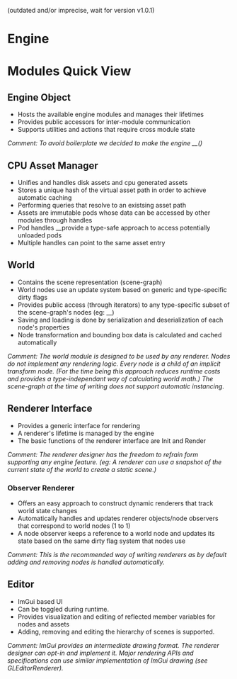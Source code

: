 (outdated and/or imprecise, wait for version v1.0.1)

# Engine

# Modules Quick View
## Engine Object

* Hosts the available engine modules and manages their lifetimes
* Provides public accessors for inter-module communication
* Supports utilities and actions that require cross module state

*Comment: To avoid boilerplate we decided to make the engine __()*

## CPU Asset Manager

* Unifies and handles disk assets and cpu generated assets
* Stores a unique hash of the virtual asset path in order to achieve automatic caching
* Performing queries that resolve to an existsing asset path 
* Assets are immutable pods whose data can be accessed by other modules through handles
* Pod handles __provide a type-safe approach to access potentially unloaded pods
* Multiple handles can point to the same asset entry 


## World

* Contains the scene representation (scene-graph)
* World nodes use an update system based on generic and type-specific dirty flags
* Provides public access (through iterators) to any type-specific subset of the scene-graph's nodes (eg: __)
* Saving and loading is done by serialization and deserialization of each node's properties
* Node transformation and bounding box data is calculated and cached automatically

*Comment: The world module is designed to be used by any renderer. Nodes do not implement any rendering logic. Every node is a child of an implicit transform node. (For the time being this approach reduces runtime costs and provides a type-independant way of calculating world math.) The scene-graph at the time of writing does not support automatic instancing.*

## Renderer Interface

* Provides a generic interface for rendering
* A renderer's lifetime is managed by the engine
* The basic functions of the renderer interface are Init and Render

*Comment: The renderer designer has the freedom to refrain form supporting any engine feature. (eg: A renderer can use a snapshot of the current state of the world to create a static scene.)*

### Observer Renderer

* Offers an easy approach to construct dynamic renderers that track world state changes
* Automatically handles and updates renderer objects/node observers that correspond to world nodes (1 to 1)
* A node observer keeps a reference to a world node and updates its state based on the same dirty flag system that nodes use

*Comment: This is the recommended way of writing renderers as by default adding and removing nodes is handled automatically.*

## Editor

* ImGui based UI
* Can be toggled during runtime.
* Provides visualization and editing of reflected member variables for nodes and assets
* Adding, removing and editing the hierarchy of scenes is supported.

*Comment: ImGui provides an intermediate drawing format. The renderer designer can opt-in and implement it. Major rendering APIs and specifications can use similar implementation of ImGui drawing (see GLEditorRenderer).*


